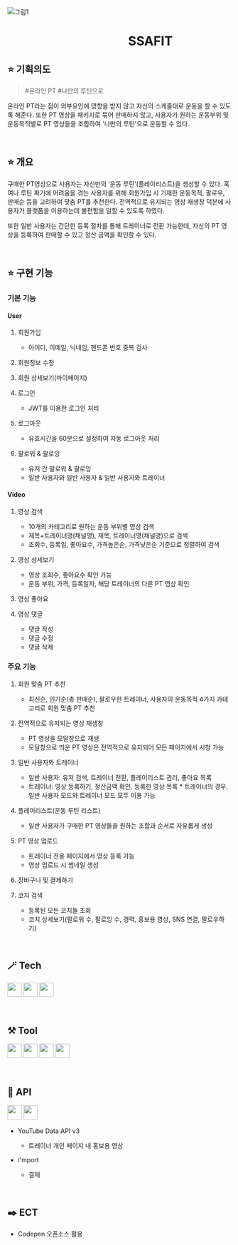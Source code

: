 ![그림1](https://user-images.githubusercontent.com/110139421/208946150-485d6973-cc79-4e2d-bcba-cd30af127b6e.png)

# &nbsp;&nbsp;&nbsp;&nbsp;&nbsp;&nbsp;&nbsp;&nbsp;&nbsp;&nbsp;&nbsp;&nbsp;&nbsp;&nbsp;&nbsp;&nbsp;&nbsp;&nbsp;&nbsp;&nbsp;&nbsp;&nbsp;&nbsp;&nbsp;&nbsp;&nbsp;&nbsp;&nbsp;&nbsp;&nbsp;&nbsp;&nbsp;&nbsp;&nbsp;&nbsp;&nbsp;&nbsp;&nbsp;&nbsp;&nbsp;&nbsp;SSAFIT

## ⭐ 기획의도

> \#온라인 PT \#나만의 루틴으로

온라인 PT라는 점이 외부요인에 영향을 받지 않고 자신의 스케줄대로 운동을 할 수 있도록 해준다. 또한 PT 영상을 패키지로 묶어 판매하지 않고, 사용자가 원하는 운동부위 및 운동목적별로 PT 영상들을 조합하여 '나만의 루틴'으로 운동할 수 있다.

<br>

## ⭐ 개요

구매한 PT영상으로 사용자는 자신만의 ‘운동 루틴’(플레이리스트)을 생성할 수 있다. 혹여나 루틴 짜기에 어려움을 겪는 사용자를 위해 회원가입 시 기재한 운동목적, 팔로우, 판매순 등을 고려하여 맞춤 PT를 추천한다. 전역적으로 유지되는 영상 재생창 덕분에 사용자가 플랫폼을 이용하는데 불편함을 덜할 수 있도록 하였다.

또한 일반 사용자는 간단한 등록 절차를 통해 트레이너로 전환 가능한데, 자신의 PT 영상을 등록하여 판매할 수 있고 정산 금액을 확인할 수 있다.

<br>

## ⭐ 구현 기능

### 기본 기능

#### User

1. 회원가입

   - 아이디, 이메일, 닉네임, 핸드폰 번호 중복 검사

2. 회원정보 수정
3. 회원 상세보기(마이페이지)
4. 로그인

   - JWT를 이용한 로그인 처리

5. 로그아웃

   - 유효시간을 60분으로 설정하여 자동 로그아웃 처리

6. 팔로워 & 팔로잉
   - 유저 간 팔로워 & 팔로잉
   - 일반 사용자와 일반 사용자 & 일반 사용자와 트레이너

#### Video

1. 영상 검색

   - 10개의 카테고리로 원하는 운동 부위별 영상 검색
   - 제목+트레이너명(채널명), 제목, 트레이너명(채널명)으로 검색
   - 조회수, 등록일, 좋아요수, 가격높은순, 가격낮은순 기준으로 정렬하여 검색

2. 영상 상세보기

   - 영상 조회수, 좋아요수 확인 가능
   - 운동 부위, 가격, 등록일자, 해당 트레이너의 다른 PT 영상 확인

3. 영상 좋아요
4. 영상 댓글
   - 댓글 작성
   - 댓글 수정
   - 댓글 삭제

### 주요 기능

1. 회원 맞춤 PT 추천

   - 최신순, 인기순(총 판매순), 팔로우한 트레이너, 사용자의 운동목적 4가지 카테고리로 회원 맞춤 PT 추천

2. 전역적으로 유지되는 영상 재생창

   - PT 영상을 모달창으로 재생
   - 모달창으로 띄운 PT 영상은 전역적으로 유지되어 모든 페이지에서 시청 가능

3. 일반 사용자와 트레이너

   - 일반 사용자: 유저 검색, 트레이너 전환, 플레이리스트 관리, 좋아요 목록
   - 트레이너: 영상 등록하기, 정산금액 확인, 등록한 영상 목록 \* 트레이너의 경우, 일반 사용자 모드와 트레이너 모드 모두 이용 가능

4. 플레이리스트(운동 루틴 리스트)

   - 일반 사용자가 구매한 PT 영상들을 원하는 조합과 순서로 자유롭게 생성

5. PT 영상 업로드

   - 트레이너 전용 페이지에서 영상 등록 가능
   - 영상 업로드 시 썸네일 생성

6. 장바구니 및 결제하기

7. 코치 검색
   - 등록된 모든 코치들 조회
   - 코치 상세보기(팔로워 수, 팔로잉 수, 경력, 홍보용 영상, SNS 연결, 팔로우하기)

<br>

## 🪄 Tech

<img src="https://img.shields.io/badge/SPRING BOOT-6DB33F?style=flat-square&logo=springboot&logoColor=white" style="height:2rem"/> <img src="https://img.shields.io/badge/VUEJS-black?style=flat-square&logo=vue.js&logoColor=4FC08D" style="height:2rem"/> <img src="https://img.shields.io/badge/MYSQL-4479A1?style=flat-square&logo=mysql&logoColor=white" style="height:2rem"/>

<br>

## ⚒️ Tool

<img src="https://img.shields.io/badge/GIT-F05032?style=flat-square&logo=git&logoColor=white" style="height:2rem"/> <img src="https://img.shields.io/badge/GITHUB-181717?style=flat-square&logo=github&logoColor=white" style="height:2rem"/> <img src="https://img.shields.io/badge/NOTION-000000?style=flat-square&logo=notion&logoColor=white" style="height:2rem"/> <img src="https://img.shields.io/badge/MATTERMOST-0058CC?style=flat-square&logo=mattermost&logoColor=white" style="height:2rem" />

<br>

## 🔦 API

<img src="https://img.shields.io/badge/YOUTUBE-FF0000?style=flat-square&logo=youtube&logoColor=white" style="height:2rem" /> <img src="https://img.shields.io/badge/i'mport-1890ff?style=flat-square&logo=i'mport&logoColor=white" style="height:2rem"/>

- YouTube Data API v3
  - 트레이너 개인 페이지 내 홍보용 영상
- i'mport

  - 결제

<br>

## ✒️ ECT

- Codepen 오픈소스 활용
